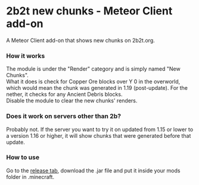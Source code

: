 # 2b2t new chunks - Meteor Client add-on

A Meteor Client add-on that shows new chunks on 2b2t.org.

### How it works
The module is under the "Render" category and is simply named "New Chunks".<br>
What it does is check for Copper Ore blocks over Y 0 in the overworld, which would mean the chunk was generated in 1.19 (post-update). For the nether, it checks for any Ancient Debris blocks.<br>
Disable the module to clear the new chunks' renders.

### Does it work on servers other than 2b?
Probably not. If the server you want to try it on updated from 1.15 or lower to a version 1.16 or higher, it will show chunks that were generated before that update.

### How to use
Go to the [release tab](https://github.com/supakeks/2b2t-new-chunks/releases/tag/latest), download the .jar file and put it inside your mods folder in .minecraft.




